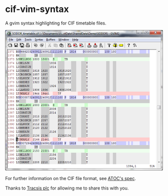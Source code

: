 cif-vim-syntax
==============

A gvim syntax highlighting for CIF timetable files.

![](CIFVimSyntax.png)

For further information on the CIF file format, see [ATOC's spec](http://www.atoc.org/clientfiles/File/RSPS5004%20v27.pdf).

Thanks to [Tracsis plc](http://www.tracsis.com/) for allowing me to share this with you.

